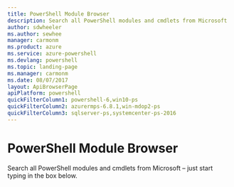 ```yaml
---
title: PowerShell Module Browser
description: Search all PowerShell modules and cmdlets from Microsoft
author: sdwheeler
ms.author: sewhee
manager: carmonm
ms.product: azure
ms.service: azure-powershell
ms.devlang: powershell
ms.topic: landing-page
ms.manager: carmonm
ms.date: 08/07/2017
layout: ApiBrowserPage
apiPlatform: powershell
quickFilterColumn1: powershell-6,win10-ps
quickFilterColumn2: azurermps-6.8.1,win-mdop2-ps
quickFilterColumn3: sqlserver-ps,systemcenter-ps-2016
---
```


# PowerShell Module Browser

Search all PowerShell modules and cmdlets from Microsoft – just start typing in the box below.
